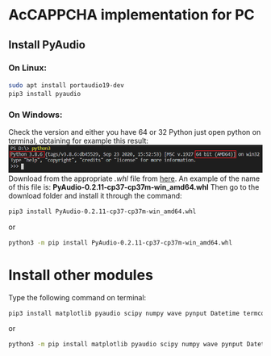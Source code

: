 # AcCAPPCHA implementation for PC
## Install PyAudio
### On Linux:
```bash
sudo apt install portaudio19-dev
pip3 install pyaudio
```
### On Windows:
Check the version and either you have 64 or 32 Python just open python on terminal, obtaining for example this result:
<img src="img/version_python.PNG" width="650" alt="version_python"><br>
Download from the appropriate <i>.whl</i> file from [here](https://www.lfd.uci.edu/~gohlke/pythonlibs/#pyaudio). An example of the name of this file is:
**PyAudio‑0.2.11‑cp37‑cp37m‑win_amd64.whl**
Then go to the download folder and install it through the command:
```bash
pip3 install PyAudio-0.2.11-cp37-cp37m-win_amd64.whl
```
or
```bash
python3 -m pip install PyAudio-0.2.11-cp37-cp37m-win_amd64.whl
```

# Install other modules
Type the following command on terminal:
```bash
pip3 install matplotlib pyaudio scipy numpy wave pynput Datetime termcolor argparse
```
or
```bash
python3 -m pip install matplotlib pyaudio scipy numpy wave pynput Datetime termcolor argparse
```
